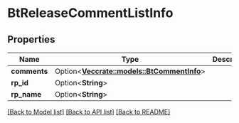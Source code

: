 # BtReleaseCommentListInfo

## Properties

Name | Type | Description | Notes
------------ | ------------- | ------------- | -------------
**comments** | Option<[**Vec<crate::models::BtCommentInfo>**](BTCommentInfo.md)> |  | [optional]
**rp_id** | Option<**String**> |  | [optional]
**rp_name** | Option<**String**> |  | [optional]

[[Back to Model list]](../README.md#documentation-for-models) [[Back to API list]](../README.md#documentation-for-api-endpoints) [[Back to README]](../README.md)


